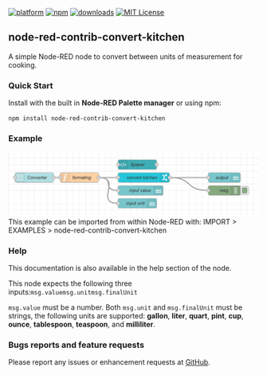 [![platform](https://img.shields.io/badge/platform-Node--RED-red)](https://nodered.org)
[![npm](https://img.shields.io/npm/v/node-red-contrib-convert-kitchen.svg)](https://www.npmjs.com/package/node-red-contrib-convert-kitchen)
[![downloads](https://img.shields.io/npm/dt/node-red-contrib-convert-kitchen.svg)](https://www.npmjs.com/package/node-red-contrib-convert-kitchen)
[![MIT License](https://img.shields.io/badge/license-MIT-blue.svg)](https://github.com/HaroldPetersInskipp/node-red-contrib-convert-kitchen/blob/main/LICENSE)

## node-red-contrib-convert-kitchen
A simple Node-RED node to convert between units of measurement for cooking.



### Quick Start
Install with the built in <b>Node-RED Palette manager</b> or using npm:
```
npm install node-red-contrib-convert-kitchen
```

### Example
<img src="example.png">
This example can be imported from within Node-RED with:
IMPORT > EXAMPLES > node-red-contrib-convert-kitchen

### Help
This documentation is also available in the help section of the node.

This node expects the following three inputs:<code>msg.value</code><code>msg.unit</code><code>msg.finalUnit</code>

<code>msg.value</code> must be a number.
Both <code>msg.unit</code> and <code>msg.finalUnit</code> must be strings, the following units are supported:
<b>gallon</b>, <b>liter</b>, <b>quart</b>, <b>pint</b>, <b>cup</b>, <b>ounce</b>, <b>tablespoon</b>, <b>teaspoon</b>, and <b>milliliter</b>.

### Bugs reports and feature requests

Please report any issues or enhancement requests at <a href="https://github.com/HaroldPetersInskipp/node-red-contrib-convert-kitchen/issues">GitHub</a>.
